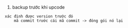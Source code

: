 1. backup trước khi upcode 
```
xác đinh được version trước đó
    mã commit trước cái mã commit -> đóng gói nó lại
    

```


